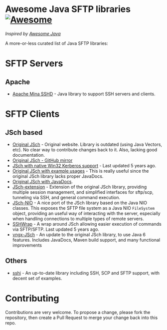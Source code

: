 # Awesome Java SFTP libraries [![Awesome](https://cdn.rawgit.com/sindresorhus/awesome/d7305f38d29fed78fa85652e3a63e154dd8e8829/media/badge.svg)](https://github.com/sindresorhus/awesome)

_Inspired by [Awesome Java](https://github.com/akullpp/awesome-java)_

A more-or-less curated list of Java SFTP libraries:

# SFTP Servers

## Apache
* [Apache Mina SSHD](https://github.com/apache/mina-sshd) - Java library to support SSH servers and clients.

# SFTP Clients
## JSch based
* [Original JSch](http://www.jcraft.com/jsch/) - Original website. Library is outdated (using Java Vectors, etc). No clear way to contribute changes back to it. Also, lacking good documentation.
* [Original JSch - GitHub mirror](https://github.com/shubhamrajvanshi/JSch)
* [JSch with native Win32 Kerberos support](https://github.com/joekhoobyar/jsch-sspi) - Last updated 5 years ago.
* [Original JSch with example usages](https://github.com/frankhanner/jsch-SSH-example) - This is really useful since the original JSch library lacks proper JavaDocs.
* [Original JSch with JavaDocs](https://github.com/ePaul/jsch-documentation). 
* [JSch-extension](https://github.com/lucastheisen/jsch-extension) - Extension of the original JSch library, providing multiple session management, and simplified interfaces for sftp/scp, tunneling via SSH, and general command execution.
* [JSch-NIO](https://github.com/lucastheisen/jsch-nio) - A nice port of the JSch library based on the Java NIO classes. This exposes the SFTP file system as a Java NIO `FileSystem` object, providing an useful way of interacting with the server, especially when handling connections to multiple types of remote servers.
* [SSHWrap](https://github.com/jdcasey/sshwrap) - A wrap around JSch allowing easier execution of commands via SFTP/SFTP. Last updated 5 years ago.
* [vngx-JSch](https://github.com/vngx/vngx-jsch) - An update to the original JSch library, to use Java 6 features.  Includes JavaDocs, Maven build support, and many functional improvements

## Others
* [sshj](https://github.com/hierynomus/sshj) - An up-to-date library including SSH, SCP and SFTP support, with decent set of examples.

# Contributing

Contributions are very welcome. To propose a change, please fork the repository, then create a Pull Request to merge your change back into this repo.
